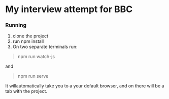 # My interview attempt for BBC
### Running
1. clone the project
2. run npm install
3. On two separate terminals run: 
> npm run watch-js

and
> npm run serve

It willautomatically take you to a your default browser, and on there will be a tab with the project.